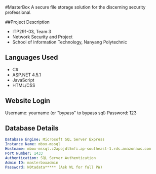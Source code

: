 #MasterBox
A secure file storage solution for the discerning security professional.

##Project Description
- ITP291-03, Team 3
- Network Security and Project
- School of Information Technology, Nanyang Polytechnic

## Languages Used
- C#
- ASP.NET 4.5.1
- JavaScript
- HTML/CSS

## Website Login
Username: yourname (or "bypass" to bypass sql)
Password: 123

## Database Details
```yml
Database Engine: Microsoft SQL Server Express
Instance Name: mbox-mssql
Hostname: mbox-mssql.c2apojdl5mfi.ap-southeast-1.rds.amazonaws.com
Port Number: 1433
Authentication: SQL Server Authentication
Admin ID: masterboxadmin
Password: N0tadata***** (Ask WL for full PW)
